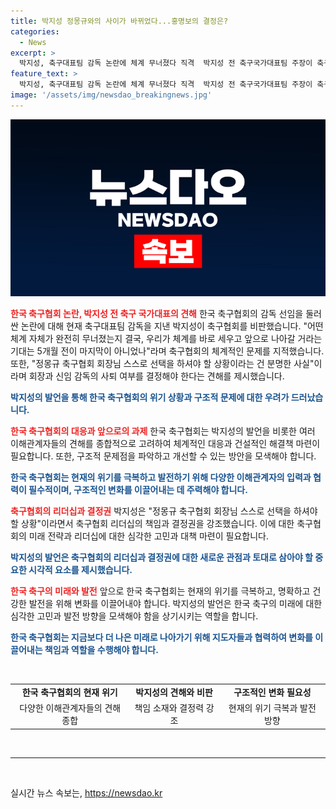 ```yaml
---
title: 박지성 정몽규와의 사이가 바뀌었다...홍명보의 결정은?
categories:
  - News
excerpt: >
  박지성, 축구대표팀 감독 논란에 체계 무너졌다 직격  박지성 전 축구국가대표팀 주장이 축구대표팀 감독 선임 논란에 대해 축구협회를 직격했다. 체계가 완전히 무너졌다며 정몽규 축구협회장과 홍명보 신임 감독의 사퇴 여부를 결정해야 한다고 강조했다. 카카오톡 YTN 검색하고 채널 추가해서 더 많은 소식을 만나보자.
feature_text: >
  박지성, 축구대표팀 감독 논란에 체계 무너졌다 직격  박지성 전 축구국가대표팀 주장이 축구대표팀 감독 선임 논란에 대해 축구협회를 직격했다. 체계가 완전히 무너졌다며 정몽규 축구협회장과 홍명보 신임 감독의 사퇴 여부를 결정해야 한다고 강조했다. 카카오톡 YTN 검색하고 채널 추가해서 더 많은 소식을 만나보자.
image: '/assets/img/newsdao_breakingnews.jpg'
---
```


<p><img src="/assets/img/newsdao_breakingnews.jpg" alt="bookingtag 속보" /></p>

<p><b><span style="color: #ee2323;">한국 축구협회 논란, 박지성 전 축구 국가대표의 견해</span></b>
한국 축구협회의 감독 선임을 둘러싼 논란에 대해 현재 축구대표팀 감독을 지낸 박지성이 축구협회를 비판했습니다. "어떤 체계 자체가 완전히 무너졌는지 결국, 우리가 체계를 바로 세우고 앞으로 나아갈 거라는 기대는 5개월 전이 마지막이 아니었나"라며 축구협회의 체계적인 문제를 지적했습니다. 또한, "정몽규 축구협회 회장님 스스로 선택을 하셔야 할 상황이라는 건 분명한 사실"이라며 회장과 신임 감독의 사퇴 여부를 결정해야 한다는 견해를 제시했습니다.</p>

<p><b><span style="color: #1a5490;">박지성의 발언을 통해 한국 축구협회의 위기 상황과 구조적 문제에 대한 우려가 드러났습니다.</span></b></p>

<p><b><span style="color: #ee2323;">한국 축구협회의 대응과 앞으로의 과제</span></b>
한국 축구협회는 박지성의 발언을 비롯한 여러 이해관계자들의 견해를 종합적으로 고려하여 체계적인 대응과 건설적인 해결책 마련이 필요합니다. 또한, 구조적 문제점을 파악하고 개선할 수 있는 방안을 모색해야 합니다.</p>

<p><b><span style="color: #1a5490;">한국 축구협회는 현재의 위기를 극복하고 발전하기 위해 다양한 이해관계자의 입력과 협력이 필수적이며, 구조적인 변화를 이끌어내는 데 주력해야 합니다.</span></b></p>

<p><b><span style="color: #ee2323;">축구협회의 리더십과 결정권</span></b>
박지성은 "정몽규 축구협회 회장님 스스로 선택을 하셔야 할 상황"이라면서 축구협회 리더십의 책임과 결정권을 강조했습니다. 이에 대한 축구협회의 미래 전략과 리더십에 대한 심각한 고민과 대책 마련이 필요합니다.</p>

<p><b><span style="color: #1a5490;">박지성의 발언은 축구협회의 리더십과 결정권에 대한 새로운 관점과 토대로 삼아야 할 중요한 시각적 요소를 제시했습니다.</span></b></p>

<p><b><span style="color: #ee2323;">한국 축구의 미래와 발전</span></b>
앞으로 한국 축구협회는 현재의 위기를 극복하고, 명확하고 건강한 발전을 위해 변화를 이끌어내야 합니다. 박지성의 발언은 한국 축구의 미래에 대한 심각한 고민과 발전 방향을 모색해야 함을 상기시키는 역할을 합니다.</p>

<p><b><span style="color: #1a5490;">한국 축구협회는 지금보다 더 나은 미래로 나아가기 위해 지도자들과 협력하여 변화를 이끌어내는 책임과 역할을 수행해야 합니다.</span></b></p>

<p data-ke-size="size16">&nbsp;</p>

<table>
  <tbody>
    <tr>
      <td style="text-align: center; height: 17px;"><b>한국 축구협회의 현재 위기</b></td>
      <td style="text-align: center; height: 17px;"><b>박지성의 견해와 비판</b></td>
      <td style="text-align: center; height: 17px;"><b>구조적인 변화 필요성</b></td>
    </tr>
    <tr>
      <td style="text-align: center; height: 17px;">다양한 이해관계자들의 견해 종합</td>
      <td style="text-align: center; height: 17px;">책임 소재와 결정력 강조</td>
      <td style="text-align: center; height: 17px;">현재의 위기 극복과 발전 방향</td>
    </tr>
  </tbody>
</table>

<p data-ke-size="size16">&nbsp;</p>

<hr>

<p data-ke-size="size16">&nbsp;</p>
실시간 뉴스 속보는, <a href="https://newsdao.kr" rel="dofollow">https://newsdao.kr</a>



